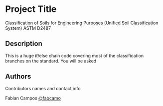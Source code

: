 # Project Title

Classification of Soils for Engineering Purposes (Unified Soil Classification System)
ASTM D2487

## Description

This is a huge if/else chain code covering most of the classification branches on the standard.
You will be asked


## Authors

Contributors names and contact info

Fabian Campos 
[@fabcamo](https://twitter.com/fabcamo)
